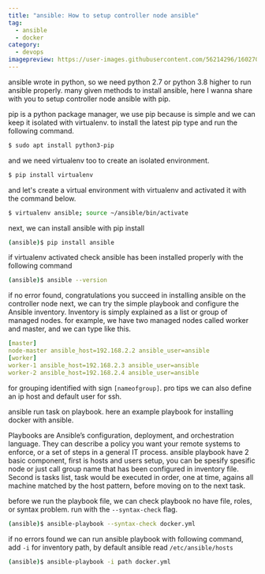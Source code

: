 ```yaml
---
title: "ansible: How to setup controller node ansible"
tag:
  - ansible
  - docker
category:
  - devops
imagepreview: https://user-images.githubusercontent.com/56214296/160270201-0a99cffd-c105-406a-8ea0-259287dce656.png
---
```


ansible wrote in python, so we need python 2.7 or python 3.8 higher to run ansible 
properly. many given methods to install ansible, here I wanna share with you to 
setup controller node ansible with pip. 

pip is a python package manager, we use pip because is simple and we can keep it 
isolated with virtualenv. to install the latest pip type and run the following 
command.

```bash
$ sudo apt install python3-pip
```

and we need virtualenv too to create an isolated environment. 

```bash
$ pip install virtualenv
```

and let's create a virtual environment with virtualenv and activated it with the 
command below.

```bash
$ virtualenv ansible; source ~/ansible/bin/activate
```

next, we can install ansible with pip install

```bash
(ansible)$ pip install ansible
```

if virtualenv activated check ansible has been installed properly with the 
following command

```bash
(ansible)$ ansible --version
```

if no error found, congratulations you succeed in installing ansible on the 
controller node next, we can try the simple playbook and configure the Ansible 
inventory. Inventory is simply explained as a list or group of managed nodes. 
for example, we have two managed nodes called worker and master, and we can type 
like this.

```yaml
[master]
node-master ansible_host=192.168.2.2 ansible_user=ansible
[worker]
worker-1 ansible_host=192.168.2.3 ansible_user=ansible
worker-2 ansible_host=192.168.2.4 ansible_user=ansible
```

for grouping identified with sign `[nameofgroup]`. pro tips we can also define 
an ip host and default user for ssh. 

ansible run task on playbook. here an example playbook for installing docker with 
ansible. 

<script src="https://gist.github.com/Kyuubang/4fd98b59ab811562b9214b90575e29e5.js"></script>

Playbooks are Ansible’s configuration, deployment, and orchestration language. 
They can describe a policy you want your remote systems to enforce, or a set of 
steps in a general IT process. ansible playbook have 2 basic component, first is 
hosts and users setup, you can be spesify spesific node or just call group name 
that has been configured in inventory file. Second is tasks list, task would be 
executed in order, one at time, agains all machine matched by the host pattern, 
before moving on to the next task. 

before we run the playbook file, we can check playbook no have file, roles, or 
syntax problem. run with the `--syntax-check` flag.

```bash
(ansible)$ ansible-playbook --syntax-check docker.yml
```

if no errors found we can run ansible playbook with following command, add `-i`
for inventory path, by default ansible read `/etc/ansible/hosts`

```bash
(ansible)$ ansible-playbook -i path docker.yml
```

